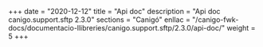 +++
date        = "2020-12-12"
title       = "Api doc"
description = "Api doc canigo.support.sftp 2.3.0"
sections    = "Canigó"
enllac		= "/canigo-fwk-docs/documentacio-llibreries/canigo.support.sftp/2.3.0/api-doc/"
weight		= 5
+++
